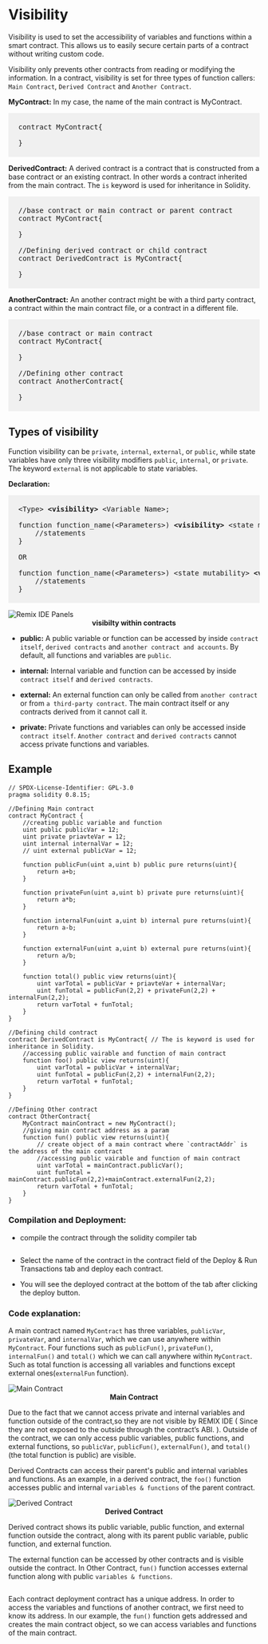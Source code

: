 # Visibility

Visibility is used to set the accessibility of variables and functions within a smart contract. This allows us to easily secure certain parts of a contract without writing custom code.

Visibility only prevents other contracts from reading or modifying the information. In a contract, visibility is set for three types of function callers: `Main Contract`, `Derived Contract` and `Another Contract`.

**MyContract:** In my case, the name of the main contract is MyContract.
<pre style="background: rgba(0,0,0,.05); padding:20px">
contract MyContract{

}
</pre>

**DerivedContract:** A derived contract is a contract that is constructed from a base contract or an existing contract. In other words a contract inherited from the main contract. The `is` keyword is used for inheritance in Solidity.

<pre style="background: rgba(0,0,0,.05); padding:20px">
//base contract or main contract or parent contract
contract MyContract{

}

//Defining derived contract or child contract
contract DerivedContract is MyContract{ 

}
</pre>

**AnotherContract:** An another contract might be with a third party contract, a contract within the main contract file, or a contract in a different file.

<pre style="background: rgba(0,0,0,.05); padding:20px">
//base contract or main contract
contract MyContract{

}

//Defining other contract
contract AnotherContract{ 

}
</pre>

## Types of visibility

Function visibility can be `private`, `internal`, `external`, or `public`, while state variables have only three visibility modifiers `public`, `internal`, or `private`. The keyword `external` is not applicable to state variables.

**Declaration:**

<pre style="background: rgba(0,0,0,.05); padding:20px">
&lt;Type&gt; <b>&lt;visibility&gt;</b> &lt;Variable Name&gt;;

function function_name(&lt;Parameters&gt;) <b>&lt;visibility&gt;</b> &lt;state mutability&gt; [returns(&lt;return_type&gt;)]{
    //statements  
}

OR

function function_name(&lt;Parameters&gt;) &lt;state mutability&gt; <b>&lt;visibility&gt;</b> [returns(&lt;return_type&gt;)]{
    //statements  
}
</pre>

<img class="image" alt="Remix IDE Panels"  src="./assets/images/visibility.JPG" >
<b><center class="img-label">visibilty within contracts</center></b>

- **public:** A public variable or function can be accessed by inside `contract itself`, `derived contracts` and `another contract and accounts`. By default, all functions and variables are `public`.

- **internal:** Internal variable and function can be accessed by inside `contract itself` and `derived contracts`.

- **external:** An external function can only be called from `another contract` or from `a third-party contract`. The main contract itself or any contracts derived from it cannot call it.

- **private:** Private functions and variables can only be accessed inside `contract itself`. `Another contract` and `derived contracts` cannot access private functions and variables.


## Example
```sol
// SPDX-License-Identifier: GPL-3.0
pragma solidity 0.8.15;

//Defining Main contract
contract MyContract {
    //creating public variable and function
    uint public publicVar = 12;
    uint private priavteVar = 12;
    uint internal internalVar = 12;
    // uint external publicVar = 12;

    function publicFun(uint a,uint b) public pure returns(uint){
        return a+b;
    }

    function privateFun(uint a,uint b) private pure returns(uint){
        return a*b;
    }

    function internalFun(uint a,uint b) internal pure returns(uint){
        return a-b;
    }

    function externalFun(uint a,uint b) external pure returns(uint){
        return a/b;
    }

    function total() public view returns(uint){
        uint varTotal = publicVar + priavteVar + internalVar;
        uint funTotal = publicFun(2,2) + privateFun(2,2) + internalFun(2,2);
        return varTotal + funTotal;
    }
}

//Defining child contract
contract DerivedContract is MyContract{ // The is keyword is used for inheritance in Solidity.
    //accessing public vairable and function of main contract
    function foo() public view returns(uint){
        uint varTotal = publicVar + internalVar;
        uint funTotal = publicFun(2,2) + internalFun(2,2);
        return varTotal + funTotal;
    }
}

//Defining Other contract
contract OtherContract{
    MyContract mainContract = new MyContract();
    //giving main contract address as a param
    function fun() public view returns(uint){ 
        // create object of a main contract where `contractAddr` is the address of the main contract
        //accessing public vairable and function of main contract
        uint varTotal = mainContract.publicVar();
        uint funTotal = mainContract.publicFun(2,2)+mainContract.externalFun(2,2);
        return varTotal + funTotal;
    }
}
```

### Compilation and Deployment:

- compile the contract through the solidity compiler tab

<img class="image" alt=""  src="./assets/images/deployed-contracts.JPG" >
<b><center class="img-label"></center></b>

- Select the name of the contract in the contract field of the Deploy & Run Transactions tab and deploy each contract.

- You will see the deployed contract at the bottom of the tab after clicking the deploy button.

### Code explanation:

A main contract named `MyContract` has three variables, `publicVar`, `privateVar`, and `internalVar`, which we can use anywhere within `MyContract`. Four functions such as `publicFun()`, `privateFun()`, `internalFun()` and `total()` which we can call anywhere within `MyContract`. Such as total function is accessing all variables and functions except external ones(`externalFun` function).

<img class="image" alt="Main Contract"  src="./assets/images/main-contract.JPG" >
<b><center class="img-label">Main Contract</center></b>

Due to the fact that we cannot access private and internal variables and function outside of the contract,so they are not visible by REMIX IDE ( Since they are not exposed to the outside through the contract’s ABI.
 ).
Outside of the contract, we can only access public variables, public functions, and external functions, so `publicVar`, `publicFun()`, `externalFun()`, and `total()` (the total function is public) are visible. 

Derived Contracts can access their parent's public and internal variables and functions. As an example, in a derived contract, the `foo()` function accesses public and internal `variables & functions` of the parent contract.

<img class="image" alt="Derived Contract"  src="./assets/images/derived-contract.JPG" >
<b><center class="img-label">Derived Contract</center></b>

Derived contract shows its public variable, public function, and external function outside the contract, along with its parent public variable, public function, and external function.

The external function can be accessed by other contracts and is visible outside the contract. In Other Contract, `fun()` function accesses external function along with public `variables & functions`.

<img class="image" alt=""  src="./assets/images/another-contract.JPG" >
<b><center class="img-label"></center></b>

Each contract deployment contract has a unique address. In order to access the variables and functions of another contract, we first need to know its address. In our example, the `fun()` function gets addressed and creates the main contract object, so we can access variables and functions of the main contract.
